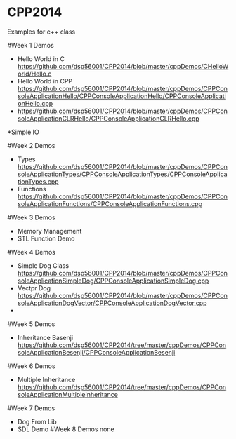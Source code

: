 CPP2014
=======

Examples for c++ class

#Week 1 Demos
* Hello World in C https://github.com/dsp56001/CPP2014/blob/master/cppDemos/CHelloWorld/Hello.c
* Hello World in CPP https://github.com/dsp56001/CPP2014/blob/master/cppDemos/CPPConsoleApplicationHello/CPPConsoleApplicationHello/CPPConsoleApplicationHello.cpp
* https://github.com/dsp56001/CPP2014/blob/master/cppDemos/CPPConsoleApplicationCLRHello/CPPConsoleApplicationCLRHello.cpp

*Simple IO  

#Week 2 Demos
* Types https://github.com/dsp56001/CPP2014/blob/master/cppDemos/CPPConsoleApplicationTypes/CPPConsoleApplicationTypes/CPPConsoleApplicationTypes.cpp
* Functions https://github.com/dsp56001/CPP2014/blob/master/cppDemos/CPPConsoleApplicationFunctions/CPPConsoleApplicationFunctions.cpp

#Week 3 Demos
* Memory Management
* STL Function Demo

#Week 4 Demos
* Simple Dog Class https://github.com/dsp56001/CPP2014/blob/master/cppDemos/CPPConsoleApplicationSimpleDog/CPPConsoleApplicationSimpleDog.cpp
* Vectpr Dog https://github.com/dsp56001/CPP2014/blob/master/cppDemos/CPPConsoleApplicationDogVector/CPPConsoleApplicationDogVector.cpp
* 
#Week 5 Demos
* Inheritance Basenji https://github.com/dsp56001/CPP2014/tree/master/cppDemos/CPPConsoleApplicationBesenji/CPPConsoleApplicationBesenji

#Week 6 Demos
* Multiple Inheritance https://github.com/dsp56001/CPP2014/tree/master/cppDemos/CPPConsoleApplicationMultipleInheritance

#Week 7 Demos
* Dog From Lib
* SDL Demo
#Week 8 Demos
none
